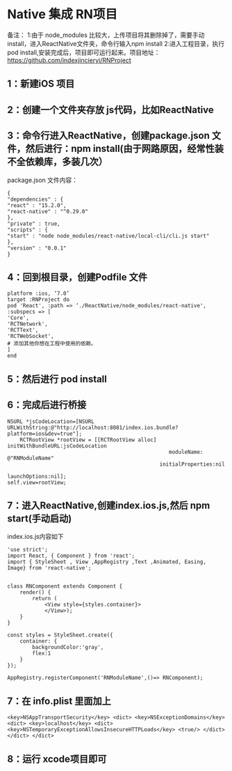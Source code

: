# Native 集成 RN项目
备注：
1:由于 node_modules 比较大，上传项目将其删除掉了，需要手动 install，进入ReactNative文件夹，命令行输入npm install 
2:进入工程目录，执行pod install,安装完成后，项目即可运行起来。项目地址：https://github.com/indexjincieryi/RNProject
## 1：新建iOS 项目
## 2：创建一个文件夹存放 js代码，比如ReactNative
## 3：命令行进入ReactNative，创建package.json 文件，然后进行：npm install(由于网路原因，经常性装不全依赖库，多装几次）
package.json 文件内容：

```
{
"dependencies" : {
"react" : "15.2.0",
"react-native" : "^0.29.0"
},
"private" : true,
"scripts" : {
"start" : "node node_modules/react-native/local-cli/cli.js start"
},
"version" : "0.0.1"
}
```
## 4：回到根目录，创建Podfile 文件
```
platform :ios, ‘7.0’
target :RNProject do
pod 'React', :path => ‘./ReactNative/node_modules/react-native', :subspecs => [
'Core',
'RCTNetwork',
'RCTText',
'RCTWebSocket',
# 添加其他你想在工程中使用的依赖。
]
end
```
## 5：然后进行 pod install
## 6：完成后进行桥接
```
NSURL *jsCodeLocation=[NSURL URLWithString:@"http://localhost:8081/index.ios.bundle?platform=ios&dev=true"];
    RCTRootView *rootView = [[RCTRootView alloc] initWithBundleURL:jsCodeLocation
                                                    moduleName: @"RNModuleName"
                                                 initialProperties:nil
                                                     launchOptions:nil];
self.view=rootView;
```
## 7：进入ReactNative,创建index.ios.js,然后 npm start(手动启动)
index.ios.js内容如下

```
'use strict';
import React, { Component } from 'react';
import { StyleSheet , View ,AppRegistry ,Text ,Animated, Easing, Image} from 'react-native';


class RNComponent extends Component {
    render() {
        return (
            <View style={styles.container}>
            </View>);
    }
}

const styles = StyleSheet.create({
    container: {
        backgroundColor:'gray',
        flex:1
    }
});

AppRegistry.registerComponent('RNModuleName',()=> RNComponent);

```

## 7：在 info.plist 里面加上
```
<key>NSAppTransportSecurity</key> <dict> <key>NSExceptionDomains</key> <dict> <key>localhost</key> <dict> <key>NSTemporaryExceptionAllowsInsecureHTTPLoads</key> <true/> </dict> </dict> </dict>

```
## 8：运行 xcode项目即可


